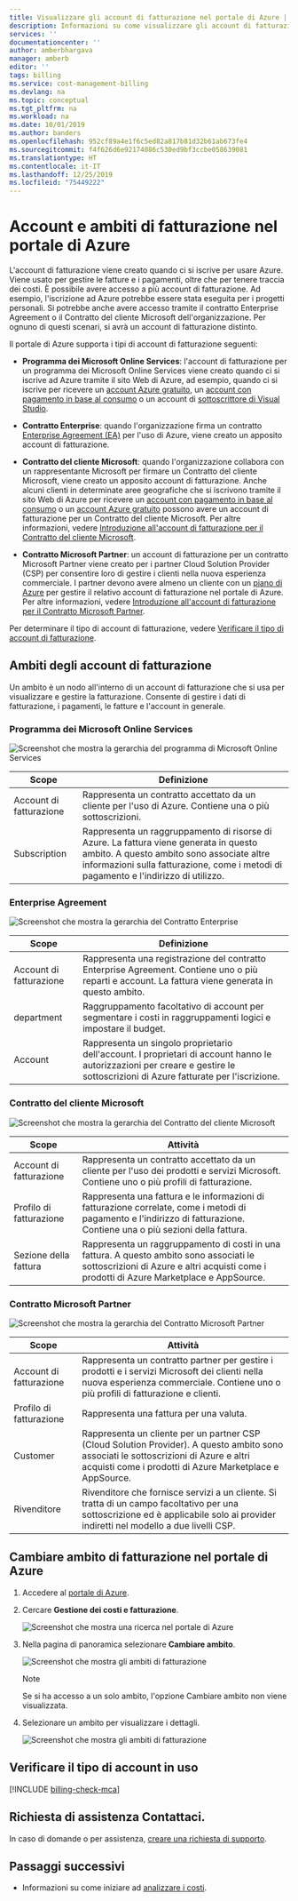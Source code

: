 ```yaml
---
title: Visualizzare gli account di fatturazione nel portale di Azure | Microsoft Docs
description: Informazioni su come visualizzare gli account di fatturazione nel portale di Azure.
services: ''
documentationcenter: ''
author: amberbhargava
manager: amberb
editor: ''
tags: billing
ms.service: cost-management-billing
ms.devlang: na
ms.topic: conceptual
ms.tgt_pltfrm: na
ms.workload: na
ms.date: 10/01/2019
ms.author: banders
ms.openlocfilehash: 952cf89a4e1f6c5ed82a817b81d32b61ab673fe4
ms.sourcegitcommit: f4f626d6e92174086c530ed9bf3ccbe058639081
ms.translationtype: HT
ms.contentlocale: it-IT
ms.lasthandoff: 12/25/2019
ms.locfileid: "75449222"
---
```

# <a name="billing-accounts-and-scopes-in-the-azure-portal"></a>Account e ambiti di fatturazione nel portale di Azure

L'account di fatturazione viene creato quando ci si iscrive per usare Azure. Viene usato per gestire le fatture e i pagamenti, oltre che per tenere traccia dei costi. È possibile avere accesso a più account di fatturazione. Ad esempio, l'iscrizione ad Azure potrebbe essere stata eseguita per i progetti personali. Si potrebbe anche avere accesso tramite il contratto Enterprise Agreement o il Contratto del cliente Microsoft dell'organizzazione. Per ognuno di questi scenari, si avrà un account di fatturazione distinto.

Il portale di Azure supporta i tipi di account di fatturazione seguenti:

- **Programma dei Microsoft Online Services**: l'account di fatturazione per un programma dei Microsoft Online Services viene creato quando ci si iscrive ad Azure tramite il sito Web di Azure, ad esempio, quando ci si iscrive per ricevere un [account Azure gratuito](https://azure.microsoft.com/offers/ms-azr-0044p/), un [account con pagamento in base al consumo](https://azure.microsoft.com/offers/ms-azr-0003p/) o un account di [sottoscrittore di Visual Studio](https://azure.microsoft.com/pricing/member-offers/credit-for-visual-studio-subscribers/).

- **Contratto Enterprise**: quando l'organizzazione firma un contratto [Enterprise Agreement (EA)](https://azure.microsoft.com/pricing/enterprise-agreement/) per l'uso di Azure, viene creato un apposito account di fatturazione.

- **Contratto del cliente Microsoft**: quando l'organizzazione collabora con un rappresentante Microsoft per firmare un Contratto del cliente Microsoft, viene creato un apposito account di fatturazione. Anche alcuni clienti in determinate aree geografiche che si iscrivono tramite il sito Web di Azure per ricevere un [account con pagamento in base al consumo](https://azure.microsoft.com/offers/ms-azr-0003p/) o un [account Azure gratuito](https://azure.microsoft.com/offers/ms-azr-0044p/) possono avere un account di fatturazione per un Contratto del cliente Microsoft. Per altre informazioni, vedere [Introduzione all'account di fatturazione per il Contratto del cliente Microsoft](billing-mca-overview.md).

- **Contratto Microsoft Partner**: un account di fatturazione per un contratto Microsoft Partner viene creato per i partner Cloud Solution Provider (CSP) per consentire loro di gestire i clienti nella nuova esperienza commerciale. I partner devono avere almeno un cliente con un [piano di Azure](https://docs.microsoft.com/partner-center/purchase-azure-plan) per gestire il relativo account di fatturazione nel portale di Azure. Per altre informazioni, vedere [Introduzione all'account di fatturazione per il Contratto Microsoft Partner](mpa-overview.md).

Per determinare il tipo di account di fatturazione, vedere [Verificare il tipo di account di fatturazione](#check-the-type-of-your-account).

## <a name="scopes-for-billing-accounts"></a>Ambiti degli account di fatturazione
Un ambito è un nodo all'interno di un account di fatturazione che si usa per visualizzare e gestire la fatturazione. Consente di gestire i dati di fatturazione, i pagamenti, le fatture e l'account in generale. 

### <a name="microsoft-online-services-program"></a>Programma dei Microsoft Online Services

 ![Screenshot che mostra la gerarchia del programma di Microsoft Online Services](./media/billing-view-all-accounts/mosp-hierarchy.png)

|Scope  |Definizione  |
|---------|---------|
|Account di fatturazione     | Rappresenta un contratto accettato da un cliente per l'uso di Azure. Contiene una o più sottoscrizioni.  |
|Subscription     |  Rappresenta un raggruppamento di risorse di Azure. La fattura viene generata in questo ambito. A questo ambito sono associate altre informazioni sulla fatturazione, come i metodi di pagamento e l'indirizzo di utilizzo.|

### <a name="enterprise-agreement"></a>Enterprise Agreement

![Screenshot che mostra la gerarchia del Contratto Enterprise](./media/billing-view-all-accounts/ea-hierarchy.png)

|Scope  |Definizione  |
|---------|---------|
|Account di fatturazione    | Rappresenta una registrazione del contratto Enterprise Agreement. Contiene uno o più reparti e account. La fattura viene generata in questo ambito. |
|department     |  Raggruppamento facoltativo di account per segmentare i costi in raggruppamenti logici e impostare il budget.     |
|Account     |  Rappresenta un singolo proprietario dell'account. I proprietari di account hanno le autorizzazioni per creare e gestire le sottoscrizioni di Azure fatturate per l'iscrizione. |

### <a name="microsoft-customer-agreement"></a>Contratto del cliente Microsoft

![Screenshot che mostra la gerarchia del Contratto del cliente Microsoft](./media/billing-view-all-accounts/mca-hierarchy.png)

|Scope  |Attività  |
|---------|---------|
|Account di fatturazione     |   Rappresenta un contratto accettato da un cliente per l'uso dei prodotti e servizi Microsoft. Contiene uno o più profili di fatturazione. |
|Profilo di fatturazione     |   Rappresenta una fattura e le informazioni di fatturazione correlate, come i metodi di pagamento e l'indirizzo di fatturazione. Contiene una o più sezioni della fattura. |
|Sezione della fattura     |   Rappresenta un raggruppamento di costi in una fattura. A questo ambito sono associati le sottoscrizioni di Azure e altri acquisti come i prodotti di Azure Marketplace e AppSource.    |

### <a name="microsoft-partner-agreement"></a>Contratto Microsoft Partner

![Screenshot che mostra la gerarchia del Contratto Microsoft Partner](./media/billing-view-all-accounts/mpa-hierarchy.png)

|Scope  |Attività  |
|---------|---------|
|Account di fatturazione     |   Rappresenta un contratto partner per gestire i prodotti e i servizi Microsoft dei clienti nella nuova esperienza commerciale. Contiene uno o più profili di fatturazione e clienti.   |
|Profilo di fatturazione     |   Rappresenta una fattura per una valuta.     |
|Customer    |   Rappresenta un cliente per un partner CSP (Cloud Solution Provider).  A questo ambito sono associati le sottoscrizioni di Azure e altri acquisti come i prodotti di Azure Marketplace e AppSource.  |
|Rivenditore    |   Rivenditore che fornisce servizi a un cliente. Si tratta di un campo facoltativo per una sottoscrizione ed è applicabile solo ai provider indiretti nel modello a due livelli CSP.     |

## <a name="switch-billing-scope-in-the-azure-portal"></a>Cambiare ambito di fatturazione nel portale di Azure

1. Accedere al [portale di Azure](https://portal.azure.com).

2. Cercare **Gestione dei costi e fatturazione**.

   ![Screenshot che mostra una ricerca nel portale di Azure](./media/billing-view-all-accounts/billing-search-cost-management-billing.png)

3. Nella pagina di panoramica selezionare **Cambiare ambito**.

   ![Screenshot che mostra gli ambiti di fatturazione](./media/billing-view-all-accounts/overview-select-scopes.png)

   > [!Note]
    >
    > Se si ha accesso a un solo ambito, l'opzione Cambiare ambito non viene visualizzata.

4. Selezionare un ambito per visualizzare i dettagli.

   ![Screenshot che mostra gli ambiti di fatturazione](./media/billing-view-all-accounts/list-of-scopes.png)

## <a name="check-the-type-of-your-account"></a>Verificare il tipo di account in uso
[!INCLUDE [billing-check-mca](../../includes/billing-check-account-type.md)]

## <a name="need-help-contact-us"></a>Richiesta di assistenza Contattaci.

In caso di domande o per assistenza, [creare una richiesta di supporto](https://go.microsoft.com/fwlink/?linkid=2083458).

## <a name="next-steps"></a>Passaggi successivi
- Informazioni su come iniziare ad [analizzare i costi](../cost-management/quick-acm-cost-analysis.md).